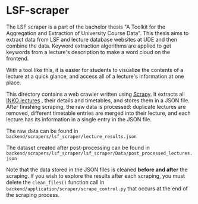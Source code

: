 # LSF-scraper

The LSF scraper is a part of the bachelor thesis "A Toolkit for the Aggregation and Extraction of University Course
Data". This thesis aims to extract data from LSF and lecture database websites at UDE and then combine the data. Keyword
extraction algorithms are applied to get keywords from a lecture's description to make a word cloud on the frontend.

With a tool like this, it is easier for students to visualize the contents of a lecture at a quick glance, and access
all of a lecture's information at one place.

This directory contains a web crawler written using [Scrapy](https://scrapy.org/). It extracts
all [INKO lectures](https://campus.uni-due.de/lsf/rds?state=wtree&search=1&trex=step&root120212=288350%7C292081%7C290850&P.vx=kurz)
, their details and timetables, and stores them in a JSON file. After finishing scraping, the raw data is processed:
duplicate lectures are removed, different timetable entries are merged into their lecture, and each lecture has its
information in a single entry in the JSON file.

The raw data can be found in `backend/scrapers/lsf_scraper/lecture_results.json`

The dataset created after post-processing can be found
in `backend/scrapers/lsf_scraper/lsf_scraper/Data/post_processed_lectures.json`

Note that the data stored in the JSON files is cleaned **before and after** the scraping. If you wish to explore the
results after each scraping, you must delete the `clean_files()` function call
in `backend/application/scraper/scrape_control.py` that occurs at the end of the scraping process.